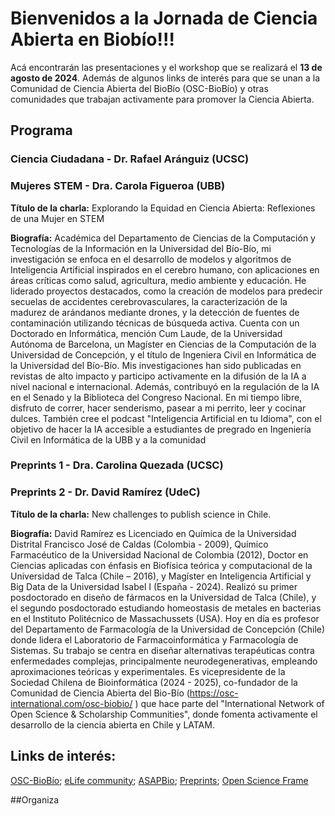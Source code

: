 # Bienvenidos a la Jornada de Ciencia Abierta en Biobío!!!

Acá encontrarán las presentaciones y el workshop que se realizará el **13 de agosto de 2024**. Además de algunos links de interés para que se unan a la Comunidad de Ciencia Abierta del BioBío (OSC-BioBío) y otras comunidades que trabajan activamente para promover la Ciencia Abierta.

## Programa
### Ciencia Ciudadana - Dr. Rafael Aránguiz (UCSC)

### Mujeres STEM - Dra. Carola Figueroa (UBB)
**Título de la charla:** Explorando la Equidad en Ciencia Abierta: Reflexiones de una Mujer en STEM

**Biografía:**  Académica del Departamento de Ciencias de la Computación y Tecnologías de la Información en la Universidad del Bío-Bío, mi investigación se enfoca en el desarrollo de modelos y algoritmos de Inteligencia Artificial inspirados en el cerebro humano, con aplicaciones en áreas críticas como salud, agricultura, medio ambiente y educación. He liderado proyectos destacados, como la creación de modelos para predecir secuelas de accidentes cerebrovasculares, la caracterización de la madurez de arándanos mediante drones, y la detección de fuentes de contaminación utilizando técnicas de búsqueda activa. Cuenta con un Doctorado en Informática, mención Cum Laude, de la Universidad Autónoma de Barcelona, un Magíster en Ciencias de la Computación de la Universidad de Concepción, y el título de Ingeniera Civil en Informática de la Universidad del Bío-Bío. Mis investigaciones han sido publicadas en revistas de alto impacto y participo activamente en la difusión de la IA a nivel nacional e internacional. Además, contribuyó en la regulación de la IA en el Senado y la Biblioteca del Congreso Nacional. En mi tiempo libre, disfruto de correr, hacer senderismo, pasear a mi perrito, leer y cocinar dulces. También cree el podcast "Inteligencia Artificial en tu Idioma", con el objetivo de hacer la IA accesible a estudiantes de pregrado en Ingeniería Civil en Informática  de la UBB y a la comunidad


### Preprints 1 - Dra. Carolina Quezada (UCSC)

### Preprints 2 - Dr. David Ramírez (UdeC)

**Título de la charla:** New challenges to publish science in Chile.

**Biografía:** David Ramírez es Licenciado en Química de la Universidad Distrital Francisco José de Caldas (Colombia - 2009), Químico Farmacéutico de la Universidad Nacional de Colombia (2012), Doctor en Ciencias aplicadas con énfasis en Biofísica teórica y computacional de la Universidad de Talca (Chile – 2016), y Magíster en Inteligencia Artificial y Big Data de la Universidad Isabel I (España - 2024). Realizó su primer posdoctorado en diseño de fármacos en la Universidad de Talca (Chile), y el segundo posdoctorado estudiando homeostasis de metales en bacterias en el Instituto Politécnico de Massachussets (USA). Hoy en día es profesor del Departamento de Farmacología de la Universidad de Concepción (Chile) donde lidera el Laboratorio de Farmacoinformática y Farmacología de Sistemas. Su trabajo se centra en diseñar alternativas terapéuticas contra enfermedades complejas, principalmente neurodegenerativas, empleando aproximaciones teóricas y experimentales.
Es vicepresidente de la Sociedad Chilena de Bioinformática (2024 - 2025), co-fundador de la Comunidad de Ciencia Abierta del Bio-Bío (https://osc-international.com/osc-biobio/ ) que hace parte del "International Network of Open Science & Scholarship Communities", donde fomenta activamente el desarrollo de la ciencia abierta en Chile y LATAM.



## Links de interés:
<a href="https://osc-international.com/osc-biobio" target="_blank">OSC-BioBío</a>; <a href="https://elifesciences.org/community" target="_blank">eLife community</a>; <a href="https://asapbio.org" target="_blank">ASAPBio</a>; <a href="https://open-access.network/en/information/publishing/preprints" target="_blank">Preprints</a>; <a href="https://osf.io" target="_blank">Open Science Frame</a>

##Organiza
